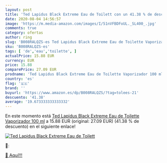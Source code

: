 ```yaml
---
layout: post
title: 'Ted Lapidus Black Extreme Eau de Toilett con un 41.38 % de descuento'
date: 2020-08-04 14:56:57
image: 'https://m.media-amazon.com/images/I/51nVFBDFoUL._SL400_.jpg'
comments: true
category: ofertas
author: ring
slug: 'B008RALQZS-es Ted Lapidus Black Extreme Eau de Toilette Vaporizador 100 ml'
sku: 'B008RALQZS-es'
tags: [ 'de','eau','toilette', ]
actualPrice: 15.88 EUR
currency: EUR
price: 15.88
comparePrice: 27.09 EUR
prodname: 'Ted Lapidus Black Extreme Eau de Toilette Vaporizador 100 ml'
country: 'es'
flag: '🇪🇸'
brand: ''
buyurl: 'https://www.amazon.es/dp/B008RALQZS/?tag=tolees-21'
descuento: '41.38'
average: '19.673333333333332'
---
```


En este momento está [Ted Lapidus Black Extreme Eau de Toilette Vaporizador 100 ml](https://www.amazon.es/dp/B008RALQZS/?tag=tolees-21) a 15.88 EUR (original: 27.09 EUR) (41.38 %  de descuento) en el siguiente enlace!

[![Ted Lapidus Black Extreme Eau de Toilett](https://m.media-amazon.com/images/I/51nVFBDFoUL._SL400_.jpg)](https://www.amazon.es/dp/B008RALQZS/?tag=tolees-21)

🔎:


[🛒 Aquí!!!](https://www.amazon.es/dp/B008RALQZS/?tag=tolees-21)
